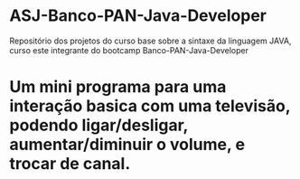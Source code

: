 # ASJ-Banco-PAN-Java-Developer
Repositório dos projetos do curso base sobre a sintaxe da linguagem JAVA, curso este integrante do bootcamp Banco-PAN-Java-Developer

# Um mini programa para uma interação basica com uma televisão, podendo ligar/desligar, aumentar/diminuir o volume, e trocar de canal.
